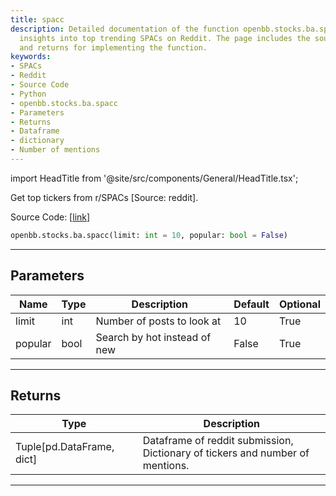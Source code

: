 ```yaml
---
title: spacc
description: Detailed documentation of the function openbb.stocks.ba.spacc, providing
  insights into top trending SPACs on Reddit. The page includes the source code, parameters,
  and returns for implementing the function.
keywords:
- SPACs
- Reddit
- Source Code
- Python
- openbb.stocks.ba.spacc
- Parameters
- Returns
- Dataframe
- dictionary
- Number of mentions
---
```


import HeadTitle from '@site/src/components/General/HeadTitle.tsx';

<HeadTitle title="spacc - Ba - Stocks - Reference | OpenBB SDK Docs" />

Get top tickers from r/SPACs [Source: reddit].

Source Code: [[link](https://github.com/OpenBB-finance/OpenBBTerminal/tree/main/openbb_terminal/common/behavioural_analysis/reddit_model.py#L317)]

```python
openbb.stocks.ba.spacc(limit: int = 10, popular: bool = False)
```

---

## Parameters

| Name | Type | Description | Default | Optional |
| ---- | ---- | ----------- | ------- | -------- |
| limit | int | Number of posts to look at | 10 | True |
| popular | bool | Search by hot instead of new | False | True |


---

## Returns

| Type | Description |
| ---- | ----------- |
| Tuple[pd.DataFrame, dict] | Dataframe of reddit submission,<br/>Dictionary of tickers and number of mentions. |
---
